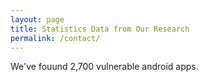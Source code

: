 ```yaml
---
layout: page
title: Statistics Data from Our Research
permalink: /contact/
---
```


We've fouund 2,700 vulnerable android apps.


